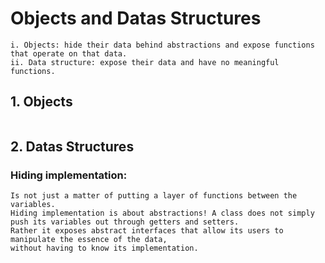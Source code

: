 # Objects and Datas Structures
````
i. Objects: hide their data behind abstractions and expose functions that operate on that data. 
ii. Data structure: expose their data and have no meaningful functions.
````
## 1. Objects
````

````
## 2. Datas Structures
### Hiding implementation:
````
Is not just a matter of putting a layer of functions between the variables.
Hiding implementation is about abstractions! A class does not simply push its variables out through getters and setters. 
Rather it exposes abstract interfaces that allow its users to manipulate the essence of the data, 
without having to know its implementation.
````

